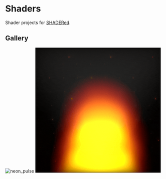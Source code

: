 # Shaders

Shader projects for [SHADERed](https://github.com/dfranx/SHADERed).

## Gallery

![neon_pulse](/render/neon_pulse.gif)
![flame](/render/flame.gif)
